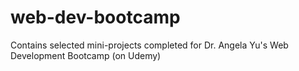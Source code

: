 # web-dev-bootcamp
Contains selected mini-projects completed for Dr. Angela Yu's Web Development Bootcamp (on Udemy)
